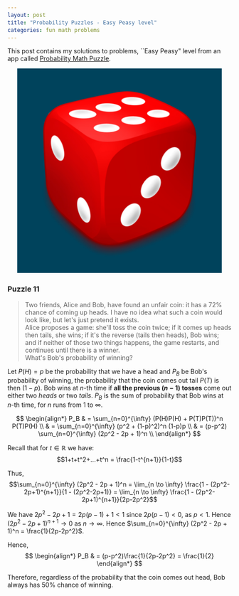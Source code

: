 ```yaml
---
layout: post
title: "Probability Puzzles - Easy Peasy level"
categories: fun math problems
---
```

This post contains my solutions to problems, ``Easy Peasy" level from an app called [Probability Math Puzzle](https://play.google.com/store/apps/details?id=atorch.statspuzzles&pli=1).

<p align="center">
  <img width="460" height="460" src="images/probability_puzzles.png">
</p>

### **Puzzle 11**
> Two friends, Alice and Bob, have found an unfair coin: it has a $72\%$ chance of coming up heads. I have no idea what such a coin would look like, but let\'s just pretend it exists. \
Alice proposes a game: she\'ll toss the coin twice; if it comes up heads then tails, she wins; if it\'s the reverse (tails then heads), Bob wins; and if neither of those two things happens, the game restarts, and continues until there is a winner. \
What\'s Bob\'s probability of winning?

Let $P(H) = p$ be the probability that we have a head and $P_B$ be Bob's probability of winning, the probability that the coin comes out tail $P(T)$ is then $(1-p)$. Bob wins at $n$-th time if **all the previous $(n-1)$ tosses** come out either two $heads$ or two $tails$. $P_B$ is the sum of probability that Bob wins at $n$-th time, for $n$ runs from $1$ to $\infty$.

$$
\begin{align*}
    P_B & = \sum_{n=0}^{\infty} (P(H)P(H) + P(T)P(T))^n P(T)P(H) \\
    & = \sum_{n=0}^{\infty} (p^2 + (1-p)^2)^n (1-p)p \\
    & = (p-p^2) \sum_{n=0}^{\infty} (2p^2 - 2p + 1)^n \\
\end{align*}
$$

Recall that for $t \in \mathbb{R}$ we have:
$$1+t+t^2+...+t^n = \frac{1-t^{n+1}}{1-t}$$

Thus,
$$\sum_{n=0}^{\infty} (2p^2 - 2p + 1)^n = \lim_{n \to \infty} \frac{1 - (2p^2-2p+1)^{n+1}}{1 - (2p^2-2p+1)} = \lim_{n \to \infty} \frac{1 - (2p^2-2p+1)^{n+1}}{2p-2p^2}$$

We have $2p^2-2p+1 = 2p(p-1)+1 < 1$ since $2p(p-1) < 0$, as $p<1$. Hence $(2p^2-2p+1)^{n+1} \to 0$ as $n \to \infty$. Hence $\sum_{n=0}^{\infty} (2p^2 - 2p + 1)^n = \frac{1}{2p-2p^2}$.

Hence,
$$
\begin{align*}
    P_B & = (p-p^2)\frac{1}{2p-2p^2} = \frac{1}{2}
\end{align*}
$$

Therefore, regardless of the probability that the coin comes out head, Bob always has $50\%$ chance of winning.